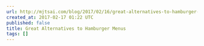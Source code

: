 ```yaml
---
url: http://mjtsai.com/blog/2017/02/16/great-alternatives-to-hamburger-menus/
created_at: 2017-02-17 01:22 UTC
published: false
title: Great Alternatives to Hamburger Menus
tags: []
---
```



